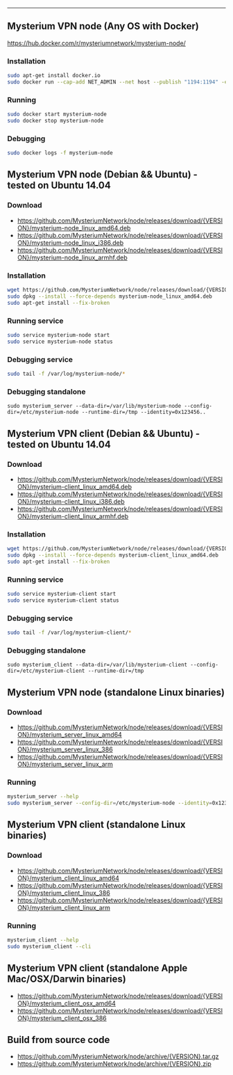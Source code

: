 ---
## Mysterium VPN node (Any OS with Docker)
https://hub.docker.com/r/mysteriumnetwork/mysterium-node/
### Installation
```bash
sudo apt-get install docker.io
sudo docker run --cap-add NET_ADMIN --net host --publish "1194:1194" -e "NODE=123456" --name mysterium-node -d mysteriumnetwork/mysterium-node:{VERSION}
```
### Running
```bash
sudo docker start mysterium-node
sudo docker stop mysterium-node
```
### Debugging
```bash
sudo docker logs -f mysterium-node
```


## Mysterium VPN node (Debian && Ubuntu) - tested on Ubuntu 14.04
### Download
 * https://github.com/MysteriumNetwork/node/releases/download/{VERSION}/mysterium-node_linux_amd64.deb
 * https://github.com/MysteriumNetwork/node/releases/download/{VERSION}/mysterium-node_linux_i386.deb
 * https://github.com/MysteriumNetwork/node/releases/download/{VERSION}/mysterium-node_linux_armhf.deb
### Installation
```bash
wget https://github.com/MysteriumNetwork/node/releases/download/{VERSION}/mysterium-node_linux_amd64.deb
sudo dpkg --install --force-depends mysterium-node_linux_amd64.deb
sudo apt-get install --fix-broken
```
### Running service
```bash
sudo service mysterium-node start
sudo service mysterium-node status
```
### Debugging service
```bash
sudo tail -f /var/log/mysterium-node/*
```
### Debugging standalone
```
sudo mysterium_server --data-dir=/var/lib/mysterium-node --config-dir=/etc/mysterium-node --runtime-dir=/tmp --identity=0x123456..
```


## Mysterium VPN client (Debian && Ubuntu) - tested on Ubuntu 14.04
### Download
 * https://github.com/MysteriumNetwork/node/releases/download/{VERSION}/mysterium-client_linux_amd64.deb
 * https://github.com/MysteriumNetwork/node/releases/download/{VERSION}/mysterium-client_linux_i386.deb
 * https://github.com/MysteriumNetwork/node/releases/download/{VERSION}/mysterium-client_linux_armhf.deb

### Installation
```bash
wget https://github.com/MysteriumNetwork/node/releases/download/{VERSION}/mysterium-client_linux_amd64.deb
sudo dpkg --install --force-depends mysterium-client_linux_amd64.deb
sudo apt-get install --fix-broken
```
### Running service
```bash
sudo service mysterium-client start
sudo service mysterium-client status
```
### Debugging service
```bash
sudo tail -f /var/log/mysterium-client/*
```
### Debugging standalone
```
sudo mysterium_client --data-dir=/var/lib/mysterium-client --config-dir=/etc/mysterium-client --runtime-dir=/tmp
```


## Mysterium VPN node (standalone Linux binaries)
### Download
 * https://github.com/MysteriumNetwork/node/releases/download/{VERSION}/mysterium_server_linux_amd64
 * https://github.com/MysteriumNetwork/node/releases/download/{VERSION}/mysterium_server_linux_386
 * https://github.com/MysteriumNetwork/node/releases/download/{VERSION}/mysterium_server_linux_arm
### Running
```bash
mysterium_server --help
sudo mysterium_server --config-dir=/etc/mysterium-node --identity=0x123456..
```


## Mysterium VPN client (standalone Linux binaries)
### Download
 * https://github.com/MysteriumNetwork/node/releases/download/{VERSION}/mysterium_client_linux_amd64
 * https://github.com/MysteriumNetwork/node/releases/download/{VERSION}/mysterium_client_linux_386
 * https://github.com/MysteriumNetwork/node/releases/download/{VERSION}/mysterium_client_linux_arm
### Running
```bash
mysterium_client --help
sudo mysterium_client --cli
```


## Mysterium VPN client (standalone Apple Mac/OSX/Darwin binaries)
 * https://github.com/MysteriumNetwork/node/releases/download/{VERSION}/mysterium_client_osx_amd64
 * https://github.com/MysteriumNetwork/node/releases/download/{VERSION}/mysterium_client_osx_386


## Build from source code
 * https://github.com/MysteriumNetwork/node/archive/{VERSION}.tar.gz
 * https://github.com/MysteriumNetwork/node/archive/{VERSION}.zip
